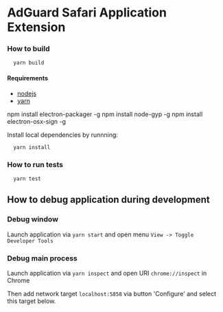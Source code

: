 # AdGuard Safari Application Extension

### How to build
```
  yarn build
```

#### Requirements

- [nodejs](https://nodejs.org/en/download/)
- [yarn](https://yarnpkg.com/en/docs/install/)

npm install electron-packager -g
 npm install node-gyp -g 
npm install electron-osx-sign -g

Install local dependencies by runnning:
```
  yarn install
```

### How to run tests
```
  yarn test
```

## How to debug application during development

### Debug window

Launch application via `yarn start` and open menu `View -> Toggle Developer Tools`

### Debug main process

Launch application via `yarn inspect` and open URI `chrome://inspect` in Chrome

Then add network target `localhost:5858` via button 'Configure' and select this target below.
